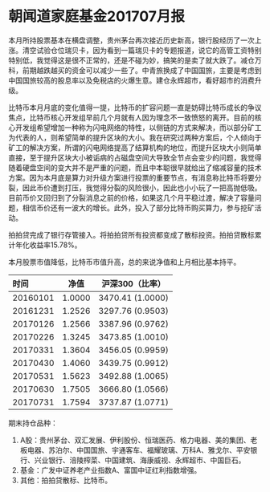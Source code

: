 # 朝闻道家庭基金201707月报

本月所持股票基本在横盘调整，贵州茅台再次接近历史新高，银行股经历了一次上涨。清空试验仓位瑞贝卡，因为看到一篇瑞贝卡的专题报道，说它的高管工资特别特别低，我觉得这是很不正常的，还是不碰为妙，搞笑的是卖了就大跌了。减仓万科，前期越跌越买的资金可以减少一些了。中青旅换成了中国国旅，主要是考虑到中国国旅较高的股息率以及免税店的火爆生意。建仓永辉超市，看好超市的消费升级。

比特币本月月底的变化值得一提，比特币的扩容问题一直是妨碍比特币成长的争议焦点，比特币核心开发组早前几个月就有人因为理念不一致愤怒的离开。目前的核心开发组希望增加一种称为闪电网络的特性，以侧链的方式来解决，而以部分矿工为代表的人，则希望简单的提升区块的大小。我在研究过两种方案后，个人倾向于矿工的解决方案，所谓的闪电网络提高了结算机构的地位，而提升区块大小则简单直接，至于提升区块大小被诟病的占磁盘空间大导致全节点会变少的问题，我觉得随着硬盘空间的变大并不是严重的问题，而且中本聪很早就给出了缩减容量的技术方案。因为本月底是算力对升级方案进行投票的重要节点，有消息称比特币将要分裂，因此币价遭到打压，我觉得分裂的风险很小，因此也小小玩了一把高抛低吸。目前币价又回归到了分裂消息之前的价格，如果这几个月平稳过渡，解决了容量问题，相信币价还有一波大的增长。此外，投入了部分比特币购买算力，参与挖矿活动。

拍拍贷完成了银行存管接入。将拍拍贷所有投资都变成了散标投资。拍拍贷散标累计年化收益率15.78%。

本月股票市值降低，比特币市值升高，总的来说净值和上月相比基本持平。

| 时间       | 净值     | 沪深300（比率）        |
| :------- | ------ | ---------------- |
| 20160101 | 1.0000 | 3470.41 (1.0000) |
| 20161231 | 1.2526 | 3297.76 (0.9503) |
| 20170126 | 1.2566 | 3387.96 (0.9762) |
| 20170226 | 1.3245 | 3473.85 (1.0010) |
| 20170331 | 1.3604 | 3456.05 (0.9959) |
| 20170430 | 1.4060 | 3439.75 (0.9912) |
| 20170531 | 1.5623 | 3492.88 (1.0065) |
| 20170630 | 1.7505 | 3666.80 (1.0566) |
| 20170731 | 1.7594 | 3737.87 (1.0771) |

期末持仓品种：

1. A股：贵州茅台、双汇发展、伊利股份、恒瑞医药、格力电器、美的集团、老板电器、苏泊尔、中国国旅、宇通客车、福耀玻璃、万科A、雅戈尔、平安银行、兴业银行、涪陵榨菜、中国建筑、海康威视、永辉超市、中国巨石。
2. 基金：广发中证养老产业指数A、富国中证红利指数增强。
3. 其他：拍拍贷散标、比特币。


